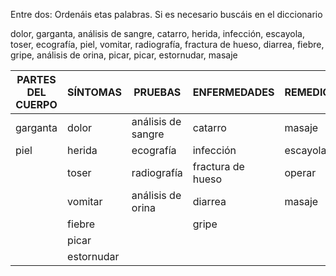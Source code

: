 
Entre dos: Ordenáis etas palabras. Si es necesario buscáis en el diccionario

dolor, garganta, análisis de sangre, catarro, herida, infección, escayola, toser, ecografía, piel, vomitar, radiografía,
fractura de hueso, diarrea, fiebre, gripe, análisis de orina, picar, picar, estornudar, masaje

| PARTES DEL CUERPO | SÍNTOMAS   | PRUEBAS            | ENFERMEDADES      | REMEDIOS |
|-------------------|------------|--------------------|-------------------|----------|
| garganta          | dolor      | análisis de sangre | catarro           | masaje   |
| piel              | herida     | ecografía          | infección         | escayola |
|                   | toser      | radiografía        | fractura de hueso | operar   |
|                   | vomitar    | análisis de orina  | diarrea           | masaje   |
|                   | fiebre     |                    | gripe             |          |
|                   | picar      |                    |                   |          |
|                   | estornudar |                    |                   |          |

